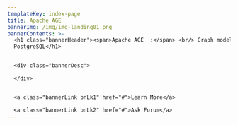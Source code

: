 ```yaml
---
templateKey: index-page
title: Apache AGE
bannerImg: /img/img-landing01.png
bannerContents: >-
  <h1 class="bannerHeader"><span>Apache AGE  :</span> <br/> Graph model on
  PostgreSQL</h1>


  <div class="bannerDesc">

  </div>


  <a class="bannerLink bnLk1" href="#">Learn More</a>

  <a class="bannerLink bnLk2" href="#">Ask Forum</a>
---
```

